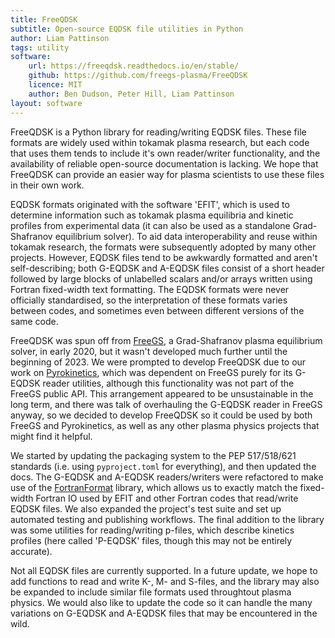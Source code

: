 ```yaml
---
title: FreeQDSK
subtitle: Open-source EQDSK file utilities in Python
author: Liam Pattinson
tags: utility
software:
    url: https://freeqdsk.readthedocs.io/en/stable/
    github: https://github.com/freegs-plasma/FreeQDSK
    licence: MIT
    author: Ben Dudson, Peter Hill, Liam Pattinson
layout: software
---
```


FreeQDSK is a Python library for reading/writing EQDSK files. These file formats are
widely used within tokamak plasma research, but each code that uses them tends to
include it's own reader/writer functionality, and the availability of reliable
open-source documentation is lacking. We hope that FreeQDSK can provide an easier way
for plasma scientists to use these files in their own work.

EQDSK formats originated with the software 'EFIT', which is used to determine
information such as tokamak plasma equilibria and kinetic profiles from experimental
data (it can also be used as a standalone Grad-Shafranov equilibrium solver).
To aid data interoperability and reuse within tokamak research, the formats were
subsequently adopted by many other projects. However, EQDSK files tend to be awkwardly
formatted and aren't self-describing; both G-EQDSK and A-EQDSK files consist of a
short header followed by large blocks of unlabelled scalars and/or arrays written using
Fortran fixed-width text formatting. The EQDSK formats were never officially
standardised, so the interpretation of these formats varies between codes, and sometimes
even between different versions of the same code.

FreeQDSK was spun off from [FreeGS][FreeGS], a Grad-Shafranov plasma equilibrium solver,
in early 2020, but it wasn't developed much further until the beginning of 2023. We
were prompted to develop FreeQDSK due to our work on [Pyrokinetics][pyro], which was
dependent on FreeGS purely for its G-EQDSK reader utilities, although this
functionality was not part of the FreeGS public API. This arrangement appeared to be
unsustainable in the long term, and there was talk of overhauling the G-EQDSK reader in
FreeGS anyway, so we decided to develop FreeQDSK so it could be used by both FreeGS and
Pyrokinetics, as well as any other plasma physics projects that might find it helpful.

We started by updating the packaging system to the PEP 517/518/621 standards (i.e.
using `pyproject.toml` for everything), and then updated the docs. The G-EQDSK and
A-EQDSK readers/writers were refactored to make use of the [FortranFormat][FF] library,
which allows us to exactly match the fixed-width Fortran IO used by EFIT and other
Fortran codes that read/write EQDSK files. We also expanded the project's test suite and 
set up automated testing and publishing workflows. The final addition to the library was
some utilities for reading/writing p-files, which describe kinetics profiles (here
called 'P-EQDSK' files, though this may not be entirely accurate).

Not all EQDSK files are currently supported. In a future update, we hope to add
functions to read and write K-, M- and S-files, and the library may also be expanded
to include similar file formats used throughtout plasma physics. We would also like to
update the code so it can handle the many variations on G-EQDSK and A-EQDSK files that
may be encountered in the wild.

[FreeGS]: https://github.com/freegs-plasma/freegs
[FF]: https://pypi.org/project/fortranformat/
[pyro]: /2022/07/04/pyrokinetics.html
